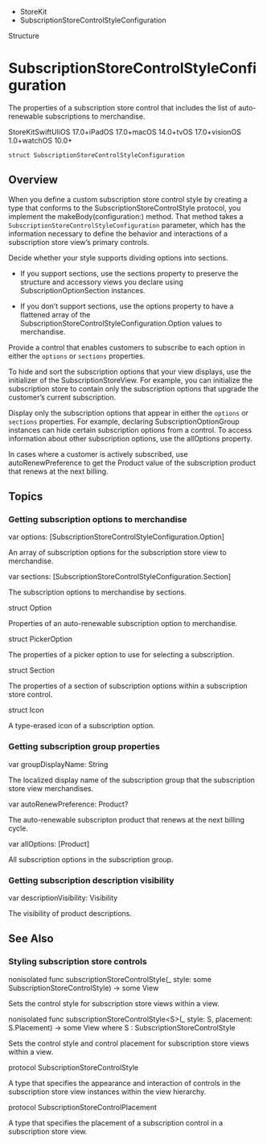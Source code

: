 

- StoreKit
-  SubscriptionStoreControlStyleConfiguration 

Structure

# SubscriptionStoreControlStyleConfiguration

The properties of a subscription store control that includes the list of auto-renewable subscriptions to merchandise.

StoreKitSwiftUIiOS 17.0+iPadOS 17.0+macOS 14.0+tvOS 17.0+visionOS 1.0+watchOS 10.0+

``` source
struct SubscriptionStoreControlStyleConfiguration
```

## Overview

When you define a custom subscription store control style by creating a type that conforms to the SubscriptionStoreControlStyle protocol, you implement the makeBody(configuration:) method. That method takes a `SubscriptionStoreControlStyleConfiguration` parameter, which has the information necessary to define the behavior and interactions of a subscription store view’s primary controls.

Decide whether your style supports dividing options into sections.

- If you support sections, use the sections property to preserve the structure and accessory views you declare using SubscriptionOptionSection instances.

- If you don’t support sections, use the options property to have a flattened array of the SubscriptionStoreControlStyleConfiguration.Option values to merchandise.

Provide a control that enables customers to subscribe to each option in either the `options` or `sections` properties.

To hide and sort the subscription options that your view displays, use the initializer of the SubscriptionStoreView. For example, you can initialize the subscription store to contain only the subscription options that upgrade the customer’s current subscription.

Display only the subscription options that appear in either the `options` or `sections` properties. For example, declaring SubscriptionOptionGroup instances can hide certain subscription options from a control. To access information about other subscription options, use the allOptions property.

In cases where a customer is actively subscribed, use autoRenewPreference to get the Product value of the subscription product that renews at the next billing.

## Topics

### Getting subscription options to merchandise

var options: [SubscriptionStoreControlStyleConfiguration.Option]

An array of subscription options for the subscription store view to merchandise.

var sections: [SubscriptionStoreControlStyleConfiguration.Section]

The subscription options to merchandise by sections.

struct Option

Properties of an auto-renewable subscription option to merchandise.

struct PickerOption

The properties of a picker option to use for selecting a subscription.

struct Section

The properties of a section of subscription options within a subscription store control.

struct Icon

A type-erased icon of a subscription option.

### Getting subscription group properties

var groupDisplayName: String

The localized display name of the subscription group that the subscription store view merchandises.

var autoRenewPreference: Product?

The auto-renewable subscripton product that renews at the next billing cycle.

var allOptions: [Product]

All subscription options in the subscription group.

### Getting subscription description visibility

var descriptionVisibility: Visibility

The visibility of product descriptions.

## See Also

### Styling subscription store controls

nonisolated func subscriptionStoreControlStyle(_ style: some SubscriptionStoreControlStyle) -> some View 

Sets the control style for subscription store views within a view.

nonisolated func subscriptionStoreControlStyle&lt;S>(_ style: S, placement: S.Placement) -> some View where S : SubscriptionStoreControlStyle 

Sets the control style and control placement for subscription store views within a view.

protocol SubscriptionStoreControlStyle

A type that specifies the appearance and interaction of controls in the subscription store view instances within the view hierarchy.

protocol SubscriptionStoreControlPlacement

A type that specifies the placement of a subscription control in a subscription store view.

